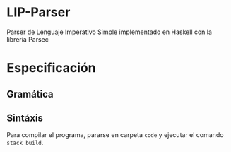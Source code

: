 # LIP-Parser
Parser de Lenguaje Imperativo Simple implementado en Haskell con la libreria Parsec

# Especificación
## Gramática

## Sintáxis 

Para compilar el programa, pararse en carpeta `code` y ejecutar el comando `stack build`.



